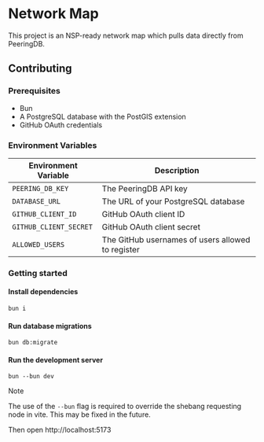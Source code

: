 # Network Map

This project is an NSP-ready network map which pulls data directly from PeeringDB.

## Contributing

### Prerequisites

- Bun
- A PostgreSQL database with the PostGIS extension
- GitHub OAuth credentials

### Environment Variables

| Environment Variable         | Description                                       |
| ---------------------------- | ------------------------------------------------- |
| `PEERING_DB_KEY`             | The PeeringDB API key                             |
| `DATABASE_URL`               | The URL of your PostgreSQL database               |
| `GITHUB_CLIENT_ID`           | GitHub OAuth client ID                            |
| `GITHUB_CLIENT_SECRET`       | GitHub OAuth client secret                        |
| `ALLOWED_USERS`              | The GitHub usernames of users allowed to register |

### Getting started

#### Install dependencies

```
bun i
```

#### Run database migrations

```
bun db:migrate
```

#### Run the development server

```
bun --bun dev
```

> [!NOTE]
> The use of the `--bun` flag is required to override the shebang requesting node in vite. This may be fixed in the future.

Then open http://localhost:5173
